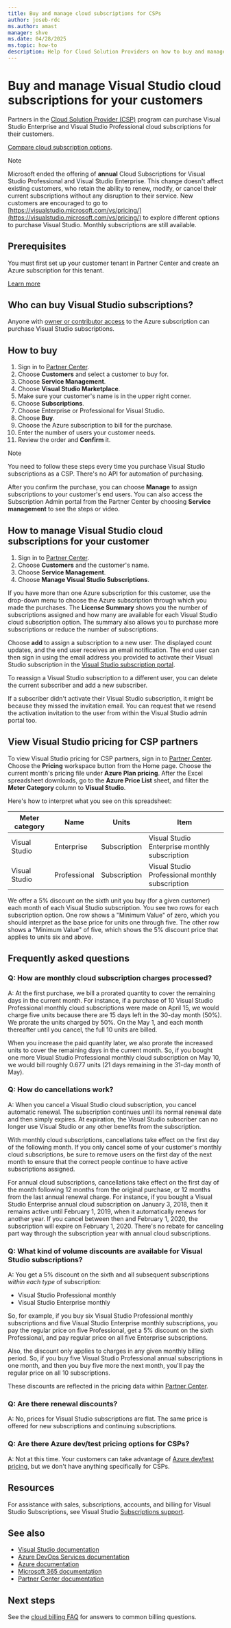 ```yaml
---
title: Buy and manage cloud subscriptions for CSPs
author: joseb-rdc
ms.author: amast
manager: shve
ms.date: 04/28/2025
ms.topic: how-to
description: Help for Cloud Solution Providers on how to buy and manage Visual Studio cloud subscriptions for customers and answers to frequently asked questions.
---
```

# Buy and manage Visual Studio cloud subscriptions for your customers

Partners in the [Cloud Solution Provider (CSP)](https://partner.microsoft.com/cloud-solution-provider) program can purchase
Visual Studio Enterprise and Visual Studio Professional cloud subscriptions for their customers.

[Compare cloud subscription options](https://visualstudio.microsoft.com/vs/pricing).

> [!NOTE]
> Microsoft ended the offering of **annual** Cloud Subscriptions for Visual Studio Professional and Visual Studio Enterprise. This change doesn't affect existing customers, who retain the ability to renew, modify, or cancel their current subscriptions without any disruption to their service. New customers are encouraged to go to [https://visualstudio.microsoft.com/vs/pricing/](https://visualstudio.microsoft.com/vs/pricing/) to explore different options to purchase Visual Studio. Monthly subscriptions are still available. 

## Prerequisites

You must first set up your customer tenant in Partner Center and create an Azure subscription for this tenant.

[Learn more](/azure/devops/organizations/billing/csp/set-up-csp-customer)

## Who can buy Visual Studio subscriptions?

Anyone with [owner or contributor access](https://na01.safelinks.protection.outlook.com/?url=https%3A%2F%2Fdocs.microsoft.com%2Fen-us%2Fvsts%2Forganizations%2Fbilling%2Fadd-backup-billing-managers%3Fview%3Dvsts%2520%2520sa&data=02%7C01%7C%7Cb9e717e8abff47b0cd7e08d618edd860%7C72f988bf86f141af91ab2d7cd011db47%7C1%7C0%7C636723807145220358&sdata=aIaamEXHhx94KCYVY%2FFibqFzNBEqKPntpql867xAMgU%3D&reserved=0) to the Azure subscription can purchase Visual Studio subscriptions.

## How to buy

1. Sign in to [Partner Center](https://partner.microsoft.com/dashboard/home).
0. Choose **Customers** and select a customer to buy for.
0. Choose **Service Management**.
0. Choose **Visual Studio Marketplace**.
0. Make sure your customer's name is in the upper right corner.
0. Choose **Subscriptions**.
0. Choose Enterprise or Professional for Visual Studio.
0. Choose **Buy**.
0. Choose the Azure subscription to bill for the purchase.
0. Enter the number of users your customer needs.
0. Review the order and **Confirm** it.

>[!NOTE]
> You need to follow these steps every time you purchase Visual Studio subscriptions as a CSP. There's no API
> for automation of purchasing.

After you confirm the purchase, you can choose **Manage** to assign subscriptions to your customer's end users. You can
also access the Subscription Admin portal from the Partner Center by choosing **Service management** to see the steps or video.

## How to manage Visual Studio cloud subscriptions for your customer

1. Sign in to [Partner Center](https://partner.microsoft.com/dashboard/home).
0. Choose **Customers** and the customer's name.
0. Choose **Service Management**.
0. Choose **Manage Visual Studio Subscriptions**.

If you have more than one Azure subscription for this customer, use the drop-down menu to choose the Azure subscription through which you made the purchases. The **License Summary** shows you the number of subscriptions assigned and how many are available for each Visual Studio cloud subscription option. The summary also allows you to purchase more subscriptions or reduce the number of subscriptions.

Choose **add** to assign a subscription to a new user. The displayed count updates, and the end user receives an email notification. The end user can then sign in using the email address you provided to activate their Visual Studio subscription in the [Visual Studio subscription portal](https://my.visualstudio.com?wt.mc_id=o~msft~docs).

To reassign a Visual Studio subscription to a different user, you can delete the current subscriber and add a new subscriber.

If a subscriber didn't activate their Visual Studio subscription, it might be because they missed the invitation email. You can request that we resend the activation invitation to the user from within the Visual Studio admin portal too.

## View Visual Studio pricing for CSP partners

To view Visual Studio pricing for CSP partners, sign in to [Partner Center](https://partner.microsoft.com/dashboard/home). Choose the **Pricing** workspace button from the Home page. Choose the current month's pricing file under **Azure Plan pricing**. After the Excel spreadsheet downloads, go to the **Azure Price List** sheet, and filter the **Meter Category** column to **Visual Studio**.

Here's how to interpret what you see on this spreadsheet:

| Meter category    |   Name         |  Units         |           Item                                  |
|-------------------|----------------|----------------|-------------------------------------------------|
| Visual Studio     | Enterprise     |  Subscription  | Visual Studio Enterprise monthly subscription   |
| Visual Studio     | Professional   |  Subscription  | Visual Studio Professional monthly subscription |

We offer a 5% discount on the sixth unit you buy (for a given customer) each month of each Visual Studio subscription. You see two rows for each subscription option. One row shows a "Minimum Value" of zero, which you should interpret as the base price for units one through five. The other row shows a "Minimum Value" of five, which shows the 5% discount price that applies to units six and above.

## Frequently asked questions

### Q: How are **monthly** cloud subscription charges processed?

A: At the first purchase, we bill a prorated quantity to cover the remaining days in the current month. For instance, if a purchase of 10 Visual Studio Professional monthly cloud subscriptions were made on April 15, we would charge five units because there are 15 days left in the 30-day month (50%). We prorate the units charged by 50%. On the May 1, and each month thereafter until you cancel, the full 10 units are billed.

When you increase the paid quantity later, we also prorate the increased units to cover the remaining days in the current month. So, if you bought one more Visual Studio Professional monthly cloud subscription on May 10, we would bill roughly 0.677 units (21 days remaining in the 31-day month of May).

### Q: How do cancellations work?

A: When you cancel a Visual Studio cloud subscription, you cancel automatic renewal. The subscription continues until its normal renewal date and then simply expires. At expiration, the Visual Studio subscriber can no longer use Visual Studio or any other benefits from the subscription.

With monthly cloud subscriptions, cancellations take effect on the first day of the following month. If you only cancel some of your customer's monthly cloud subscriptions, be sure to remove users on the first day of the next month to ensure that the correct people continue to have active subscriptions assigned.

For annual cloud subscriptions, cancellations take effect on the first day of the month following 12 months from the original purchase, or 12 months from the last annual renewal charge. For instance, if you bought a Visual Studio Enterprise annual cloud subscription on January 3, 2018, then it remains active until February 1, 2019, when it automatically renews for another year. If you cancel between then and February 1, 2020, the subscription will expire on February 1, 2020. There's no rebate for canceling part way through the subscription year with annual cloud subscriptions.

### Q: What kind of volume discounts are available for Visual Studio subscriptions?

A: You get a 5% discount on the sixth and all subsequent subscriptions *within each type* of subscription:
+ Visual Studio Professional monthly
+ Visual Studio Enterprise monthly

So, for example, if you buy six Visual Studio Professional monthly subscriptions and five Visual Studio Enterprise monthly subscriptions, you pay the regular price on five Professional, get a 5% discount on the sixth Professional, and pay regular price on all five Enterprise subscriptions.

Also, the discount only applies to charges in any given monthly billing period. So, if you buy five Visual Studio Professional annual subscriptions in one month, and then you buy five more the next month, you'll pay the regular price on all 10 subscriptions.

These discounts are reflected in the pricing data within [Partner Center](https://partner.microsoft.com/dashboard/home).

### Q: Are there renewal discounts?

A: No, prices for Visual Studio subscriptions are flat. The same price is offered for new subscriptions and continuing subscriptions.

### Q: Are there Azure dev/test pricing options for CSPs?

A: Not at this time. Your customers can take advantage of [Azure dev/test pricing](https://azure.microsoft.com/pricing/dev-test/), but we don't have anything specifically for CSPs.

## Resources

For assistance with sales, subscriptions, accounts, and billing for Visual Studio Subscriptions, see Visual Studio [Subscriptions support](https://aka.ms/vssubscriberhelp).

## See also

+ [Visual Studio documentation](/visualstudio/)
+ [Azure DevOps Services documentation](/azure/devops/)
+ [Azure documentation](/azure/)
+ [Microsoft 365 documentation](/microsoft-365/)
+ [Partner Center documentation](/partner-center/)

## Next steps

See the [cloud billing FAQ](vscloud-billing-faq.yml) for answers to common billing questions.
